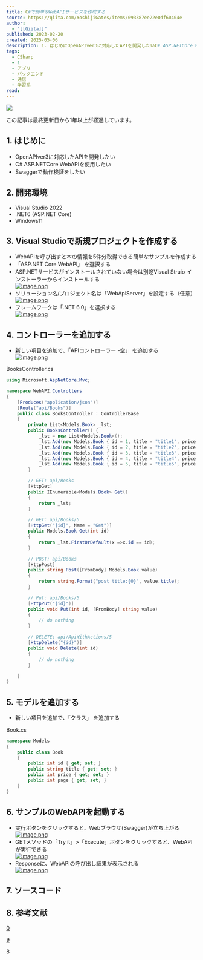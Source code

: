 ```yaml
---
title: C#で簡単なWebAPIサービスを作成する
source: https://qiita.com/YoshijiGates/items/093387ee22e0df60404e
author:
  - "[[Qiita]]"
published: 2023-02-20
created: 2025-05-06
description: 1. はじめにOpenAPIver3に対応したAPIを開発したいC# ASP.NETCore WebAPIを使用したいSwaggerで動作検証をしたい2. 開発環境Visual Studi…
tags:
  - CSharp
  - 1
  - アプリ
  - バックエンド
  - 通信
  - 学習系
read:
---
```

![](https://relay-dsp.ad-m.asia/dmp/sync/bizmatrix?pid=c3ed207b574cf11376&d=x18o8hduaj&uid=3551653)

この記事は最終更新日から1年以上が経過しています。

## 1\. はじめに

- OpenAPIver3に対応したAPIを開発したい
- C# ASP.NETCore WebAPIを使用したい
- Swaggerで動作検証をしたい

## 2\. 開発環境

- Visual Studio 2022
- .NET6 (ASP.NET Core)
- Windows11

## 3\. Visual Studioで新規プロジェクトを作成する

- WebAPIを呼び出すと本の情報を5件分取得できる簡単なサンプルを作成する
- 「ASP.NET Core WebAPI」 を選択する
- ASP.NETサービスがインストールされていない場合は別途Visual Struio インストーラーからインストールする  
	[![image.png](https://qiita-image-store.s3.ap-northeast-1.amazonaws.com/0/2852081/8641aebf-c416-1d87-001b-5913abced664.png)](https://qiita-user-contents.imgix.net/https%3A%2F%2Fqiita-image-store.s3.ap-northeast-1.amazonaws.com%2F0%2F2852081%2F8641aebf-c416-1d87-001b-5913abced664.png?ixlib=rb-4.0.0&auto=format&gif-q=60&q=75&s=d3e2f4dffe001de29b39d2a2e530b468)
- ソリューション名/プロジェクト名は「WebApiServer」を設定する（任意）  
	[![image.png](https://qiita-image-store.s3.ap-northeast-1.amazonaws.com/0/2852081/9496bf44-3846-5550-1d7e-7bd8df60cbbc.png)](https://qiita-user-contents.imgix.net/https%3A%2F%2Fqiita-image-store.s3.ap-northeast-1.amazonaws.com%2F0%2F2852081%2F9496bf44-3846-5550-1d7e-7bd8df60cbbc.png?ixlib=rb-4.0.0&auto=format&gif-q=60&q=75&s=18d54bce3e447ac348db8135a66a4af5)
- フレームワークは「.NET 6.0」を選択する  
	[![image.png](https://qiita-image-store.s3.ap-northeast-1.amazonaws.com/0/2852081/e2b4016e-61d2-d1f5-0660-93a153f300d3.png)](https://qiita-user-contents.imgix.net/https%3A%2F%2Fqiita-image-store.s3.ap-northeast-1.amazonaws.com%2F0%2F2852081%2Fe2b4016e-61d2-d1f5-0660-93a153f300d3.png?ixlib=rb-4.0.0&auto=format&gif-q=60&q=75&s=a2235e3bf7554d0797695b18f5022c86)

## 4\. コントローラーを追加する

- 新しい項目を追加で、「APIコントローラー -空」 を追加する  
	[![image.png](https://qiita-image-store.s3.ap-northeast-1.amazonaws.com/0/2852081/99688b6d-8a9c-0d54-7328-1ca5fdc9202b.png)](https://qiita-user-contents.imgix.net/https%3A%2F%2Fqiita-image-store.s3.ap-northeast-1.amazonaws.com%2F0%2F2852081%2F99688b6d-8a9c-0d54-7328-1ca5fdc9202b.png?ixlib=rb-4.0.0&auto=format&gif-q=60&q=75&s=43e78878b67d3f4c55c6f21704e12d9d)

BooksController.cs

```csharp
using Microsoft.AspNetCore.Mvc;

namespace WebAPI.Controllers
{
    [Produces("application/json")]
    [Route("api/Books")]
    public class BooksController : ControllerBase
    {
        private List<Models.Book> _lst;
        public BooksController() { 
            _lst = new List<Models.Book>();
            _lst.Add(new Models.Book { id = 1, title = "title1", price = 100, page = 10 });
            _lst.Add(new Models.Book { id = 2, title = "title2", price = 200, page = 20 });
            _lst.Add(new Models.Book { id = 3, title = "title3", price = 300, page = 30 });
            _lst.Add(new Models.Book { id = 4, title = "title4", price = 400, page = 40 });
            _lst.Add(new Models.Book { id = 5, title = "title5", price = 500, page = 50 });
        }

        // GET: api/Books
        [HttpGet]
        public IEnumerable<Models.Book> Get()
        {
            return _lst;
        }

        // GET: api/Books/5
        [HttpGet("{id}", Name = "Get")]
        public Models.Book Get(int id)
        {
            return _lst.FirstOrDefault(x =>x.id == id);
        }

        // POST: api/Books
        [HttpPost]
        public string Post([FromBody] Models.Book value)
        {
            return string.Format("post title:{0}", value.title);
        }

        // Put: api/Books/5
        [HttpPut("{id}")]
        public void Put(int id, [FromBody] string value)
        {
            // do nothing
        }

        // DELETE: api/ApiWithActions/5
        [HttpDelete("{id}")]
        public void Delete(int id)
        {
            // do nothing
        }

    }
}
```

## 5\. モデルを追加する

- 新しい項目を追加で、「クラス」 を追加する

Book.cs

```csharp
namespace Models
{
    public class Book
    {
        public int id { get; set; }
        public string title { get; set; }
        public int price { get; set; }
        public int page { get; set; }
    }
}
```

## 6\. サンプルのWebAPIを起動する

- 実行ボタンをクリックすると、Webブラウザ(Swagger)が立ち上がる  
	[![image.png](https://qiita-image-store.s3.ap-northeast-1.amazonaws.com/0/2852081/045df923-b53b-c2a8-e6a0-730e1742c36e.png)](https://qiita-user-contents.imgix.net/https%3A%2F%2Fqiita-image-store.s3.ap-northeast-1.amazonaws.com%2F0%2F2852081%2F045df923-b53b-c2a8-e6a0-730e1742c36e.png?ixlib=rb-4.0.0&auto=format&gif-q=60&q=75&s=582027c39ec4f52fc1c832e674873a51)
- GETメソッドの「Try it」>「Execute」ボタンをクリックすると、WebAPIが実行できる  
	[![image.png](https://qiita-image-store.s3.ap-northeast-1.amazonaws.com/0/2852081/2521479d-4152-a458-c4c5-46e1821596db.png)](https://qiita-user-contents.imgix.net/https%3A%2F%2Fqiita-image-store.s3.ap-northeast-1.amazonaws.com%2F0%2F2852081%2F2521479d-4152-a458-c4c5-46e1821596db.png?ixlib=rb-4.0.0&auto=format&gif-q=60&q=75&s=b55ef4219526da5f736d2ac7248cc03c)
- Responseに、WebAPIの呼び出し結果が表示される  
	[![image.png](https://qiita-image-store.s3.ap-northeast-1.amazonaws.com/0/2852081/dae6a85c-1ff0-479f-2ed2-44fbbf553b18.png)](https://qiita-user-contents.imgix.net/https%3A%2F%2Fqiita-image-store.s3.ap-northeast-1.amazonaws.com%2F0%2F2852081%2Fdae6a85c-1ff0-479f-2ed2-44fbbf553b18.png?ixlib=rb-4.0.0&auto=format&gif-q=60&q=75&s=7aed4a81a9c38221f7c1d28ea34cd57e)

## 7\. ソースコード

## 8\. 参考文献

[0](https://qiita.com/YoshijiGates/items/#comments)

[9](https://qiita.com/YoshijiGates/items/093387ee22e0df60404e/likers)

8